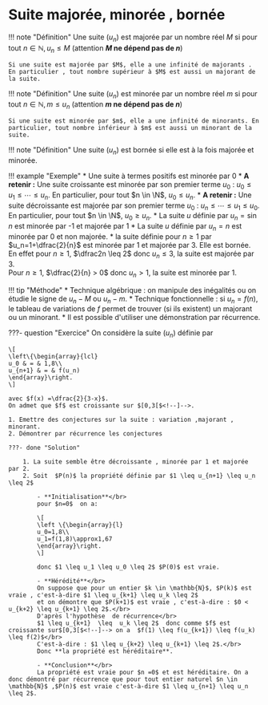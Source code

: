 # Suite majorée, minorée , bornée

!!! note "Définition"
	Une suite $(u_n)$ est majorée par un nombre réel $M$ si  pour tout  $n\in \mathbb{N}, u_n \leq M$ (attention **$M$ ne dépend pas de $n$**)</br>
	
	Si une suite est majorée par $M$, elle a une infinité de majorants . En particulier , tout nombre supérieur à $M$ est aussi un majorant de la suite.

!!! note "Définition"
	Une suite $(u_n)$ est minorée par un nombre réel $m$ si  pour tout  $n\in \mathbb{N}, m \leq u_n$ (attention **$m$ ne dépend pas de $n$**)
	
	Si une suite est minorée par $m$, elle a une infinité de minorants. En particulier, tout nombre inférieur à $m$ est aussi un minorant de la suite.

!!! note "Définition"
	Une suite $(u_n)$ est bornée si elle est à la fois majorée et minorée.

!!! example "Exemple"
	* Une suite à termes positifs est minorée par 0
	* <span id="suite_max_min">**A retenir :**</span> Une suite croissante est minorée par son premier terme $u_0$ : $u_0 \leq u_1 \leq \cdots \leq u_n$. En particulier, pour tout $n \in \N$, $u_0 \leq u_n$.
	* **A retenir :** Une suite décroissante est majorée par son premier terme $u_0$ : $u_n \leq \cdots \leq u_1 \leq u_0$. En particulier, pour tout $n \in \N$, $u_0 \geq u_n$. 
	* La suite $u$ définie par $u_n=\sin n$  est minorée par -1 et majorée par 1 
	* La suite $u$ définie par $u_n=n$ est minorée par 0 et non majorée.
	* la suite définie pour $n \geq 1$ par $u_n=1+\dfrac{2}{n}$ est minorée par 1 et majorée par 3. Elle est bornée.</br>
	En effet pour $n \geq 1$, $\dfrac2n \leq 2$ donc $u_n \leq 3$, la suite est majorée par 3.</br>
	Pour $n \geq 1$, $\dfrac{2}{n} > 0$ donc $u_n > 1$, la suite est minorée par 1.

!!! tip "Méthode"
	* Technique algébrique : on manipule des inégalités ou on étudie le signe de $u_n-M$ ou $u_n-m$.
	* Technique fonctionnelle : si $u_n=f(n)$, le tableau de variations de $f$ permet de trouver (si ils existent) un majorant ou un minorant.
	* Il est possible d'utiliser une démonstration par récurrence.

???- question "Exercice"
	<span id="ex2_16">On considère la suite $(u_n)$ définie par</span> 
	
	\[
	\left\{\begin{array}{lcl}
	u_0 & = & 1,8\\
	u_{n+1} & = & f(u_n)
	\end{array}\right.
	\]
	
	avec $f(x) =\dfrac{2}{3-x}$.
	On admet que $f$ est croissante sur $[0,3[$<!--]-->. 

	1. Emettre des conjectures sur la suite : variation ,majorant , minorant.
	2. Démontrer par récurrence les conjectures 
	
	???- done "Solution"

      	1. La suite semble être décroissante , minorée par 1 et majorée par 2.
      	2. Soit  $P(n)$ la propriété définie par $1 \leq u_{n+1} \leq u_n \leq 2$
      	
      		- **Initialisation**</br>
      		pour $n=0$  on a:
      		
      		\[
      		\left \{\begin{array}{l}
      		u_0=1,8\\
      		u_1=f(1,8)\approx1,67       
      		\end{array}\right.
      		\]
      		
      		donc $1 \leq u_1 \leq u_0 \leq 2$ $P(0)$ est vraie.
      		
      		- **Hérédité**</br>
      		On suppose que pour un entier $k \in \mathbb{N}$, $P(k)$ est vraie , c'est-à-dire $1 \leq u_{k+1} \leq u_k \leq 2$ 
      		et on démontre que $P(k+1)$ est vraie , c'est-à-dire : $0 < u_{k+2} \leq u_{k+1} \leq 2$.</br>
      		D'après l'hypothèse  de récurrence</br>
      		$1 \leq u_{k+1}  \leq  u_k \leq 2$  donc comme $f$ est croissante sur$[0,3[$<!--]--> on a  $f(1) \leq f(u_{k+1}) \leq f(u_k) \leq f(2)$</br>
      		C'est-à-dire : $1 \leq u_{k+2} \leq u_{k+1} \leq 2$.</br>
      		Donc **la propriété est héréditaire**.
      	
      		- **Conclusion**</br>
      		La propriété est vraie pour $n =0$ et est héréditaire. On a donc démontré par récurrence que pour tout entier naturel $n \in \mathbb{N}$ ,$P(n)$ est vraie c'est-à-dire $1 \leq u_{n+1} \leq u_n \leq 2$.

